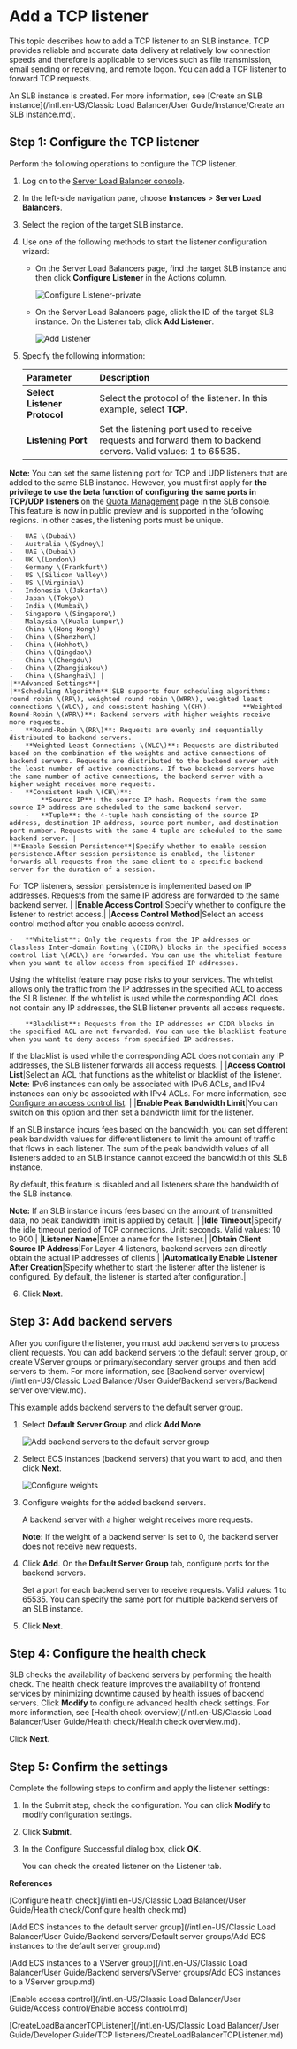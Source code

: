 # Add a TCP listener

This topic describes how to add a TCP listener to an SLB instance. TCP provides reliable and accurate data delivery at relatively low connection speeds and therefore is applicable to services such as file transmission, email sending or receiving, and remote logon. You can add a TCP listener to forward TCP requests.

An SLB instance is created. For more information, see [Create an SLB instance](/intl.en-US/Classic Load Balancer/User Guide/Instance/Create an SLB instance.md).

## Step 1: Configure the TCP listener

Perform the following operations to configure the TCP listener.

1.  Log on to the [Server Load Balancer console](https://slb.console.aliyun.com/slb).

2.  In the left-side navigation pane, choose **Instances** \> **Server Load Balancers**.

3.  Select the region of the target SLB instance.

4.  Use one of the following methods to start the listener configuration wizard:

    -   On the Server Load Balancers page, find the target SLB instance and then click **Configure Listener** in the Actions column.

        ![Configure Listener-private](https://static-aliyun-doc.oss-accelerate.aliyuncs.com/assets/img/en-US/1213359951/p149143.png)

    -   On the Server Load Balancers page, click the ID of the target SLB instance. On the Listener tab, click **Add Listener**.

        ![Add Listener](https://static-aliyun-doc.oss-accelerate.aliyuncs.com/assets/img/en-US/1213359951/p7399.png)

5.  Specify the following information:

    |Parameter|Description|
    |:--------|:----------|
    |**Select Listener Protocol**|Select the protocol of the listener. In this example, select **TCP**. |
    |**Listening Port**|Set the listening port used to receive requests and forward them to backend servers. Valid values: 1 to 65535.

**Note:** You can set the same listening port for TCP and UDP listeners that are added to the same SLB instance. However, you must first apply for **the privilege to use the beta function of configuring the same ports in TCP/UDP listeners** on the [Quota Management](https://slb.console.aliyun.com/slb/quota) page in the SLB console. This feature is now in public preview and is supported in the following regions. In other cases, the listening ports must be unique.

    -   UAE \(Dubai\)
    -   Australia \(Sydney\)
    -   UAE \(Dubai\)
    -   UK \(London\)
    -   Germany \(Frankfurt\)
    -   US \(Silicon Valley\)
    -   US \(Virginia\)
    -   Indonesia \(Jakarta\)
    -   Japan \(Tokyo\)
    -   India \(Mumbai\)
    -   Singapore \(Singapore\)
    -   Malaysia \(Kuala Lumpur\)
    -   China \(Hong Kong\)
    -   China \(Shenzhen\)
    -   China \(Hohhot\)
    -   China \(Qingdao\)
    -   China \(Chengdu\)
    -   China \(Zhangjiakou\)
    -   China \(Shanghai\) |
    |**Advanced Settings**|
    |**Scheduling Algorithm**|SLB supports four scheduling algorithms: round robin \(RR\), weighted round robin \(WRR\), weighted least connections \(WLC\), and consistent hashing \(CH\).    -   **Weighted Round-Robin \(WRR\)**: Backend servers with higher weights receive more requests.
    -   **Round-Robin \(RR\)**: Requests are evenly and sequentially distributed to backend servers.
    -   **Weighted Least Connections \(WLC\)**: Requests are distributed based on the combination of the weights and active connections of backend servers. Requests are distributed to the backend server with the least number of active connections. If two backend servers have the same number of active connections, the backend server with a higher weight receives more requests.
    -   **Consistent Hash \(CH\)**:
        -   **Source IP**: the source IP hash. Requests from the same source IP address are scheduled to the same backend server.
        -   **Tuple**: the 4-tuple hash consisting of the source IP address, destination IP address, source port number, and destination port number. Requests with the same 4-tuple are scheduled to the same backend server. |
    |**Enable Session Persistence**|Specify whether to enable session persistence.After session persistence is enabled, the listener forwards all requests from the same client to a specific backend server for the duration of a session.

For TCP listeners, session persistence is implemented based on IP addresses. Requests from the same IP address are forwarded to the same backend server. |
    |**Enable Access Control**|Specify whether to configure the listener to restrict access.|
    |**Access Control Method**|Select an access control method after you enable access control.

    -   **Whitelist**: Only the requests from the IP addresses or Classless Inter-domain Routing \(CIDR\) blocks in the specified access control list \(ACL\) are forwarded. You can use the whitelist feature when you want to allow access from specified IP addresses.

Using the whitelist feature may pose risks to your services. The whitelist allows only the traffic from the IP addresses in the specified ACL to access the SLB listener. If the whitelist is used while the corresponding ACL does not contain any IP addresses, the SLB listener prevents all access requests.

    -   **Blacklist**: Requests from the IP addresses or CIDR blocks in the specified ACL are not forwarded. You can use the blacklist feature when you want to deny access from specified IP addresses.

If the blacklist is used while the corresponding ACL does not contain any IP addresses, the SLB listener forwards all access requests. |
    |**Access Control List**|Select an ACL that functions as the whitelist or blacklist of the listener. **Note:** IPv6 instances can only be associated with IPv6 ACLs, and IPv4 instances can only be associated with IPv4 ACLs. For more information, see [Configure an access control list](t4159.md#). |
    |**Enable Peak Bandwidth Limit**|You can switch on this option and then set a bandwidth limit for the listener.

If an SLB instance incurs fees based on the bandwidth, you can set different peak bandwidth values for different listeners to limit the amount of traffic that flows in each listener. The sum of the peak bandwidth values of all listeners added to an SLB instance cannot exceed the bandwidth of this SLB instance.

By default, this feature is disabled and all listeners share the bandwidth of the SLB instance.

**Note:** If an SLB instance incurs fees based on the amount of transmitted data, no peak bandwidth limit is applied by default. |
    |**Idle Timeout**|Specify the idle timeout period of TCP connections. Unit: seconds. Valid values: 10 to 900.|
    |**Listener Name**|Enter a name for the listener.|
    |**Obtain Client Source IP Address**|For Layer-4 listeners, backend servers can directly obtain the actual IP addresses of clients.|
    |**Automatically Enable Listener After Creation**|Specify whether to start the listener after the listener is configured. By default, the listener is started after configuration.|

6.  Click **Next**.


## Step 3: Add backend servers

After you configure the listener, you must add backend servers to process client requests. You can add backend servers to the default server group, or create VServer groups or primary/secondary server groups and then add servers to them. For more information, see [Backend server overview](/intl.en-US/Classic Load Balancer/User Guide/Backend servers/Backend server overview.md).

This example adds backend servers to the default server group.

1.  Select **Default Server Group** and click **Add More**.

    ![Add backend servers to the default server group](https://static-aliyun-doc.oss-accelerate.aliyuncs.com/assets/img/en-US/2213359951/p10030.png)

2.  Select ECS instances \(backend servers\) that you want to add, and then click **Next**.

    ![Configure weights](https://static-aliyun-doc.oss-accelerate.aliyuncs.com/assets/img/en-US/2213359951/p7499.png)

3.  Configure weights for the added backend servers.

    A backend server with a higher weight receives more requests.

    **Note:** If the weight of a backend server is set to 0, the backend server does not receive new requests.

4.  Click **Add**. On the **Default Server Group** tab, configure ports for the backend servers.

    Set a port for each backend server to receive requests. Valid values: 1 to 65535. You can specify the same port for multiple backend servers of an SLB instance.

5.  Click **Next**.


## Step 4: Configure the health check

SLB checks the availability of backend servers by performing the health check. The health check feature improves the availability of frontend services by minimizing downtime caused by health issues of backend servers. Click **Modify** to configure advanced health check settings. For more information, see [Health check overview](/intl.en-US/Classic Load Balancer/User Guide/Health check/Health check overview.md).

Click **Next**.

## Step 5: Confirm the settings

Complete the following steps to confirm and apply the listener settings:

1.  In the Submit step, check the configuration. You can click **Modify** to modify configuration settings.

2.  Click **Submit**.

3.  In the Configure Successful dialog box, click **OK**.

    You can check the created listener on the Listener tab.


**References**  


[Configure health check](/intl.en-US/Classic Load Balancer/User Guide/Health check/Configure health check.md)

[Add ECS instances to the default server group](/intl.en-US/Classic Load Balancer/User Guide/Backend servers/Default server groups/Add ECS instances to the default server group.md)

[Add ECS instances to a VServer group](/intl.en-US/Classic Load Balancer/User Guide/Backend servers/VServer groups/Add ECS instances to a VServer group.md)

[Enable access control](/intl.en-US/Classic Load Balancer/User Guide/Access control/Enable access control.md)

[CreateLoadBalancerTCPListener](/intl.en-US/Classic Load Balancer/User Guide/Developer Guide/TCP listeners/CreateLoadBalancerTCPListener.md)

